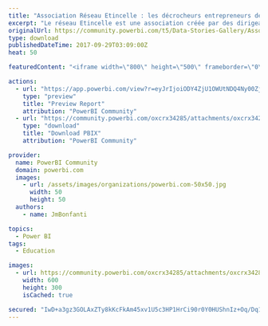 ```yaml
---
title: "Association Réseau Etincelle : les décrocheurs entrepreneurs de leur vie"
excerpt: "Le réseau Etincelle est une association créée par des dirigeants d'entreprise. Elle consiste à entraîner les jeunes sortis du système scolaire sans"
originalUrl: https://community.powerbi.com/t5/Data-Stories-Gallery/Association-R%C3%A9seau-Etincelle-les-d%C3%A9crocheurs-entrepreneurs-de/m-p/261567
type: download
publishedDateTime: 2017-09-29T03:09:00Z
heat: 50

featuredContent: "<iframe width=\"800\" height=\"500\" frameborder=\"0\" src=\"https://app.powerbi.com/view?r=eyJrIjoiODY4ZjU1OWUtNDQ4Ny00ZjU0LWE0ZjYtM2U5ZTY2NzcxNWE1IiwidCI6IjU1M2FiYjhmLTI3NmQtNGZmZC1iMTVkLTNkYjYyNTNlMzQzOCIsImMiOjh9\"></iframe>"

actions:
  - url: "https://app.powerbi.com/view?r=eyJrIjoiODY4ZjU1OWUtNDQ4Ny00ZjU0LWE0ZjYtM2U5ZTY2NzcxNWE1IiwidCI6IjU1M2FiYjhmLTI3NmQtNGZmZC1iMTVkLTNkYjYyNTNlMzQzOCIsImMiOjh9"
    type: "preview"
    title: "Preview Report"
    attribution: "PowerBI Community"
  - url: "https://community.powerbi.com/oxcrx34285/attachments/oxcrx34285/DataStoriesGallery/1170/3/Reseau_Etincelle_New_Pbi.pbix"
    type: "download"
    title: "Download PBIX"
    attribution: "PowerBI Community"

provider:
  name: PowerBI Community
  domain: powerbi.com
  images:
    - url: /assets/images/organizations/powerbi.com-50x50.jpg
      width: 50
      height: 50
  authors:
    - name: JmBonfanti

topics:
  - Power BI
tags:
  - Education

images:
  - url: https://community.powerbi.com/oxcrx34285/attachments/oxcrx34285/DataStoriesGallery/1170/1/reseauetincelle_jeunes.jpg
    width: 600
    height: 300
    isCached: true

secured: "IwD+a3gz3GOLAxZTy8kKcFkAm45xv1U5c3HP1HrCi90r0Y0HUShnIz+Oq/Dq12x/XFb0iSYbNxCImF+3rjl+hMMxU/hhyRDoEJBR6LXKtzICUIef5z1x9yofPETXgot68/sljUuJGZW2XRdiyeS92lLnKwbUqJqvQej2rd6haJJ1J8949xP1mRtewaChWw7Trr79bu+99VTs529CIbq48GGW/x9FZMf9MOOOY8atB1kR4zgotz5CUTmpWwsEW+RRCxGI2zl4JSabMP67MJvjj5W+O1wOAkVEuqh9nlA1JvMMfERf7Ha+CIJxz5L0D2xdgnf7XEy1ShMuul4fxvvJc6LntVX3ZnUMpNLmqMxaK5jRBoV35tJpfnUfUTS42VkL3vkgy9y9x0Zs1jo+egD3ppYxq1E+A7ffTcs3mTLyCk4=;XnUqF3SNu1dYUiOCOwUBHQ=="
---
```


